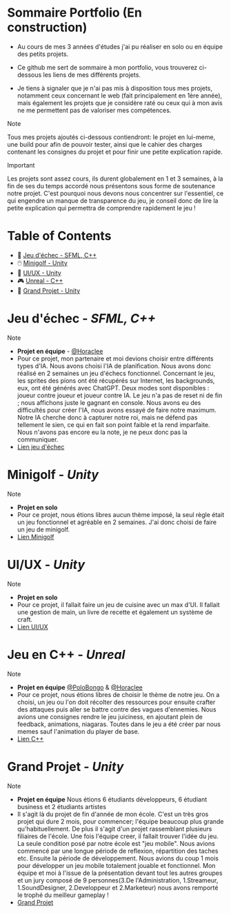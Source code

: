 # Sommaire Portfolio (En construction)
+ Au cours de mes 3 années d'études j'ai pu réaliser en solo ou en équipe des petits projets.<br/>
- Ce github me sert de sommaire à mon portfolio, vous trouverez ci-dessous les liens de mes différents projets.<br/>
* Je tiens à signaler que je n'ai pas mis à disposition tous mes projets, notamment ceux concernant le web (fait principalement en 1ère année), mais également les projets que je considère raté ou ceux qui à mon avis ne me permettent pas de valoriser mes compétences.
> [!NOTE]
> Tous mes projets ajoutés ci-dessous contiendront: le projet en lui-meme, une build pour afin de pouvoir tester, ainsi que le cahier des charges contenant les consignes du projet et pour finir une petite explication rapide.

> [!IMPORTANT]
> Les projets sont assez cours, ils durent globalement en 1 et 3 semaines, à la fin de ses du temps accordé nous présentons sous forme de soutenance notre projet. C'est pourquoi nous devons nous concentrer sur l'essentiel, ce qui engendre un manque de transparence du jeu, je conseil donc de lire la petite explication qui permettra de comprendre rapidement le jeu !

# Table of Contents
- 🧠 [Jeu d'échec - SFML, C++](#jeu-déchec---sfml-c)
- 🖱️ [Minigolf - Unity](#minigolf---unity)
- 🍪 [UI/UX - Unity](#uiux---unity)
- 🎮 [Unreal - C++](#jeu-en-c---unreal)
- 📱 [Grand Projet - Unity](#grand-projet---unity)

# Jeu d'échec - ***SFML, C++***
> [!NOTE]
> - **Projet en équipe** - [@Horaclee](https://github.com/Horaclee)
> - Pour ce projet, mon partenaire et moi devions choisir entre différents types d'IA. Nous avons choisi l'IA de planification. Nous avons donc réalisé en 2 semaines un jeu d'échecs fonctionnel. Concernant le jeu, les sprites des pions ont été récupérés sur Internet, les backgrounds, eux, ont été générés avec ChatGPT. Deux modes sont disponibles : joueur contre joueur et joueur contre IA. Le jeu n'a pas de reset ni de fin ; nous affichons juste le gagnant en console. Nous avons eu des difficultés pour créer l'IA, nous avons essayé de faire notre maximum. Notre IA cherche donc à capturer notre roi, mais ne défend pas tellement le sien, ce qui en fait son point faible et la rend imparfaite. Nous n'avons pas encore eu la note, je ne peux donc pas la communiquer.
> - [Lien jeu d'échec](https://github.com/Enzo-Naox/Jeu-echec)

# Minigolf - ***Unity***
> [!NOTE]
> - **Projet en solo**
> - Pour ce projet, nous étions libres aucun thème imposé, la seul règle était un jeu fonctionnel et agréable en 2 semaines. J'ai donc choisi de faire un jeu de minigolf.
> - [Lien Minigolf](https://github.com/Enzo-Naox/Minigolf)

# UI/UX - ***Unity***
> [!NOTE]
> - **Projet en solo**
> - Pour ce projet, il fallait faire un jeu de cuisine avec un max d'UI. Il fallait une gestion de main, un livre de recette et également un système de craft.
> - [Lien UI/UX](https://github.com/Enzo-Naox/UI-UX)

# Jeu en C++ - ***Unreal***
> [!NOTE]
> - **Projet en équipe** [@PoloBongo](https://github.com/PoloBongo) & [@Horaclee](https://github.com/Horaclee)
> - Pour ce projet, nous étions libres de choisir le thème de notre jeu. On a choisi, un jeu ou l'on doit récolter des ressources pour ensuite crafter des attaques puis aller se battre contre des vagues d'ennemies. Nous avions une consignes rendre le jeu juiciness, en ajoutant plein de feedback, animations, niagaras. Toutes dans le jeu a été créer par nous memes sauf l'animation du player de base.
> - [Lien C++](https://github.com/PoloBongo/Reap-the-Undead)

# Grand Projet - ***Unity***
> [!NOTE]
> - **Projet en équipe** Nous étions 6 étudiants développeurs, 6 étudiant business et 2 étudiants artistes
> - Il s'agit là du projet de fin d'année de mon école. C'est un très gros projet qui dure 2 mois, pour commencer; l'équipe beaucoup plus grande qu'habituellement. De plus il s'agit d'un projet rassemblant plusieurs filiaires de l'école. Une fois l'équipe creer, il fallait trouver l'idée du jeu. La seule condition posé par notre école est "jeu mobile". Nous avions commencé par une longue période de reflexion, répartition des taches etc. Ensuite la période de développement. Nous avions du coup 1 mois pour développer un jeu mobile totalement jouable et fonctionnel. Mon équipe et moi à l'issue de la présentation devant tout les autres groupes et un jury composé de 9 personnes(3.De l'Administration, 1.Streameur, 1.SoundDesigner, 2.Developpeur et 2.Marketeur) nous avons remporté le trophé du meilleur gameplay !
> - [Grand Projet](https://github.com/GamingCampus-MillieBourgois-24-25/grand-projet-commun-unnamed-minigames-game)
